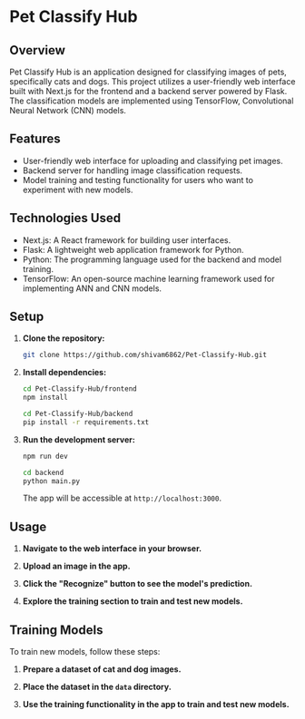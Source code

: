 # Pet Classify Hub

## Overview

Pet Classify Hub is an application designed for classifying images of pets, specifically cats and dogs. This project utilizes a user-friendly web interface built with Next.js for the frontend and a backend server powered by Flask. The classification models are implemented using TensorFlow, Convolutional Neural Network (CNN) models.

## Features

- User-friendly web interface for uploading and classifying pet images.
- Backend server for handling image classification requests.
- Model training and testing functionality for users who want to experiment with new models.

## Technologies Used

- Next.js: A React framework for building user interfaces.
- Flask: A lightweight web application framework for Python.
- Python: The programming language used for the backend and model training.
- TensorFlow: An open-source machine learning framework used for implementing ANN and CNN models.

## Setup

1. **Clone the repository:**

   ```bash
   git clone https://github.com/shivam6862/Pet-Classify-Hub.git
   ```

2. **Install dependencies:**

   ```bash
   cd Pet-Classify-Hub/frontend
   npm install
   ```

   ```bash
   cd Pet-Classify-Hub/backend
   pip install -r requirements.txt
   ```

3. **Run the development server:**

   ```bash
   npm run dev
   ```

   ```bash
   cd backend
   python main.py
   ```

   The app will be accessible at `http://localhost:3000`.

## Usage

1. **Navigate to the web interface in your browser.**

2. **Upload an image in the app.**

3. **Click the "Recognize" button to see the model's prediction.**

4. **Explore the training section to train and test new models.**

## Training Models

To train new models, follow these steps:

1. **Prepare a dataset of cat and dog images.**

2. **Place the dataset in the `data` directory.**

3. **Use the training functionality in the app to train and test new models.**
